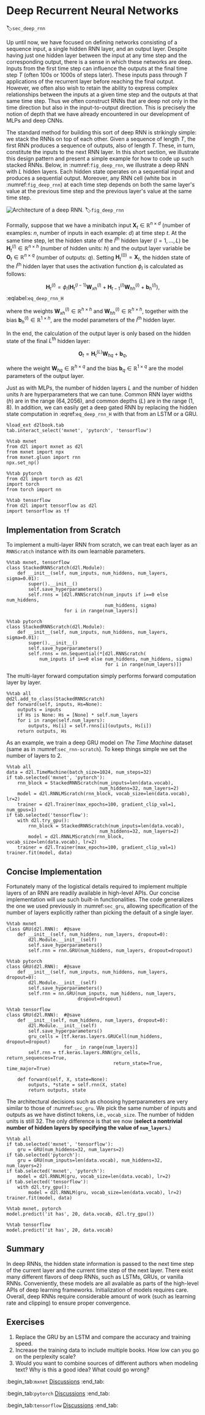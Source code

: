 # Deep Recurrent Neural Networks

:label:`sec_deep_rnn`

Up until now, we have focused on defining networks 
consisting of a sequence input, 
a single hidden RNN layer,
and an output layer. 
Despite having just one hidden layer 
between the input at any time step
and the corresponding output,
there is a sense in which these networks are deep.
Inputs from the first time step can influence
the outputs at the final time step $T$ 
(often 100s or 1000s of steps later).
These inputs pass through $T$ applications
of the recurrent layer before reaching 
the final output. 
However, we often also wish to retain the ability
to express complex relationships 
between the inputs at a given time step
and the outputs at that same time step.
Thus we often construct RNNs that are deep
not only in the time direction 
but also in the input-to-output direction.
This is precisely the notion of depth
that we have already encountered 
in our development of MLPs
and deep CNNs.


The standard method for building this sort of deep RNN 
is strikingly simple: we stack the RNNs on top of each other. 
Given a sequence of length $T$, the first RNN produces 
a sequence of outputs, also of length $T$.
These, in turn, constitute the inputs to the next RNN layer. 
In this short section, we illustrate this design pattern
and present a simple example for how to code up such stacked RNNs.
Below, in :numref:`fig_deep_rnn`, we illustrate
a deep RNN with $L$ hidden layers.
Each hidden state operates on a sequential input
and produces a sequential output.
Moreover, any RNN cell (white box in :numref:`fig_deep_rnn`) at each time step
depends on both the same layer's 
value at the previous time step
and the previous layer's value 
at the same time step. 

![Architecture of a deep RNN.](../img/deep-rnn.svg)
:label:`fig_deep_rnn`

Formally, suppose that we have a minibatch input
$\mathbf{X}_t \in \mathbb{R}^{n \times d}$ 
(number of examples: $n$, number of inputs in each example: $d$) at time step $t$.
At the same time step, 
let the hidden state of the $l^\mathrm{th}$ hidden layer ($l=1,\ldots,L$) be $\mathbf{H}_t^{(l)} \in \mathbb{R}^{n \times h}$ 
(number of hidden units: $h$)
and the output layer variable be 
$\mathbf{O}_t \in \mathbb{R}^{n \times q}$ 
(number of outputs: $q$).
Setting $\mathbf{H}_t^{(0)} = \mathbf{X}_t$,
the hidden state of
the $l^\mathrm{th}$ hidden layer
that uses the activation function $\phi_l$
is calculated as follows:

$$\mathbf{H}_t^{(l)} = \phi_l(\mathbf{H}_t^{(l-1)} \mathbf{W}_{xh}^{(l)} + \mathbf{H}_{t-1}^{(l)} \mathbf{W}_{hh}^{(l)}  + \mathbf{b}_h^{(l)}),$$
:eqlabel:`eq_deep_rnn_H`

where the weights $\mathbf{W}_{xh}^{(l)} \in \mathbb{R}^{h \times h}$ and $\mathbf{W}_{hh}^{(l)} \in \mathbb{R}^{h \times h}$, together with
the bias $\mathbf{b}_h^{(l)} \in \mathbb{R}^{1 \times h}$, 
are the model parameters of the $l^\mathrm{th}$ hidden layer.

In the end, the calculation of the output layer 
is only based on the hidden state 
of the final $L^\mathrm{th}$ hidden layer:

$$\mathbf{O}_t = \mathbf{H}_t^{(L)} \mathbf{W}_{hq} + \mathbf{b}_q,$$

where the weight $\mathbf{W}_{hq} \in \mathbb{R}^{h \times q}$ 
and the bias $\mathbf{b}_q \in \mathbb{R}^{1 \times q}$ 
are the model parameters of the output layer.

Just as with MLPs, the number of hidden layers $L$ 
and the number of hidden units $h$ are hyperparameters
that we can tune.
Common RNN layer widths ($h$) are in the range $(64, 2056)$,
and common depths ($L$) are in the range $(1, 8)$. 
In addition, we can easily get a deep gated RNN
by replacing the hidden state computation in :eqref:`eq_deep_rnn_H`
with that from an LSTM or a GRU.

```{.python .input}
%load_ext d2lbook.tab
tab.interact_select('mxnet', 'pytorch', 'tensorflow')
```

```{.python .input}
%%tab mxnet
from d2l import mxnet as d2l
from mxnet import npx
from mxnet.gluon import rnn
npx.set_np()
```

```{.python .input}
%%tab pytorch
from d2l import torch as d2l
import torch
from torch import nn
```

```{.python .input}
%%tab tensorflow
from d2l import tensorflow as d2l
import tensorflow as tf
```

## Implementation from Scratch

To implement a multi-layer RNN from scratch,
we can treat each layer as an `RNNScratch` instance
with its own learnable parameters.

```{.python .input}
%%tab mxnet, tensorflow
class StackedRNNScratch(d2l.Module):
    def __init__(self, num_inputs, num_hiddens, num_layers, sigma=0.01):
        super().__init__()
        self.save_hyperparameters()
        self.rnns = [d2l.RNNScratch(num_inputs if i==0 else num_hiddens,
                                    num_hiddens, sigma)
                     for i in range(num_layers)]
```

```{.python .input}
%%tab pytorch
class StackedRNNScratch(d2l.Module):
    def __init__(self, num_inputs, num_hiddens, num_layers, sigma=0.01):
        super().__init__()
        self.save_hyperparameters()
        self.rnns = nn.Sequential(*[d2l.RNNScratch(
            num_inputs if i==0 else num_hiddens, num_hiddens, sigma)
                                    for i in range(num_layers)])
```

The multi-layer forward computation
simply performs forward computation
layer by layer.

```{.python .input}
%%tab all
@d2l.add_to_class(StackedRNNScratch)
def forward(self, inputs, Hs=None):
    outputs = inputs
    if Hs is None: Hs = [None] * self.num_layers
    for i in range(self.num_layers):
        outputs, Hs[i] = self.rnns[i](outputs, Hs[i])
    return outputs, Hs
```

As an example, we train a deep GRU model on
*The Time Machine* dataset (same as in :numref:`sec_rnn-scratch`).
To keep things simple we set the number of layers to 2.

```{.python .input}
%%tab all
data = d2l.TimeMachine(batch_size=1024, num_steps=32)
if tab.selected('mxnet', 'pytorch'):
    rnn_block = StackedRNNScratch(num_inputs=len(data.vocab),
                                  num_hiddens=32, num_layers=2)
    model = d2l.RNNLMScratch(rnn_block, vocab_size=len(data.vocab), lr=2)
    trainer = d2l.Trainer(max_epochs=100, gradient_clip_val=1, num_gpus=1)
if tab.selected('tensorflow'):
    with d2l.try_gpu():
        rnn_block = StackedRNNScratch(num_inputs=len(data.vocab),
                                  num_hiddens=32, num_layers=2)
        model = d2l.RNNLMScratch(rnn_block, vocab_size=len(data.vocab), lr=2)
    trainer = d2l.Trainer(max_epochs=100, gradient_clip_val=1)
trainer.fit(model, data)
```

## Concise Implementation

Fortunately many of the logistical details required
to implement multiple layers of an RNN 
are readily available in high-level APIs.
Our concise implementation will use such built-in functionalities.
The code generalizes the one we used previously in :numref:`sec_gru`,
allowing specification of the number of layers explicitly 
rather than picking the default of a single layer.

```{.python .input}
%%tab mxnet
class GRU(d2l.RNN):  #@save
    def __init__(self, num_hiddens, num_layers, dropout=0):
        d2l.Module.__init__(self)
        self.save_hyperparameters()
        self.rnn = rnn.GRU(num_hiddens, num_layers, dropout=dropout)
```

```{.python .input}
%%tab pytorch
class GRU(d2l.RNN):  #@save
    def __init__(self, num_inputs, num_hiddens, num_layers, dropout=0):
        d2l.Module.__init__(self)
        self.save_hyperparameters()
        self.rnn = nn.GRU(num_inputs, num_hiddens, num_layers,
                          dropout=dropout)
```

```{.python .input}
%%tab tensorflow
class GRU(d2l.RNN):  #@save
    def __init__(self, num_hiddens, num_layers, dropout=0):
        d2l.Module.__init__(self)
        self.save_hyperparameters()
        gru_cells = [tf.keras.layers.GRUCell(num_hiddens, dropout=dropout)
                     for _ in range(num_layers)]
        self.rnn = tf.keras.layers.RNN(gru_cells, return_sequences=True,
                                       return_state=True, time_major=True)

    def forward(self, X, state=None):
        outputs, *state = self.rnn(X, state)
        return outputs, state
```

The architectural decisions such as choosing hyperparameters 
are very similar to those of :numref:`sec_gru`.
We pick the same number of inputs and outputs 
as we have distinct tokens, i.e., `vocab_size`.
The number of hidden units is still 32.
The only difference is that we now 
(**select a nontrivial number of hidden layers 
by specifying the value of `num_layers`.**)

```{.python .input}
%%tab all
if tab.selected('mxnet', 'tensorflow'):
    gru = GRU(num_hiddens=32, num_layers=2)
if tab.selected('pytorch'):
    gru = GRU(num_inputs=len(data.vocab), num_hiddens=32, num_layers=2)
if tab.selected('mxnet', 'pytorch'):
    model = d2l.RNNLM(gru, vocab_size=len(data.vocab), lr=2)
if tab.selected('tensorflow'):
    with d2l.try_gpu():
        model = d2l.RNNLM(gru, vocab_size=len(data.vocab), lr=2)
trainer.fit(model, data)
```

```{.python .input}
%%tab mxnet, pytorch
model.predict('it has', 20, data.vocab, d2l.try_gpu())
```

```{.python .input}
%%tab tensorflow
model.predict('it has', 20, data.vocab)
```

## Summary

In deep RNNs, the hidden state information is passed 
to the next time step of the current layer 
and the current time step of the next layer.
There exist many different flavors of deep RNNs, such as LSTMs, GRUs, or vanilla RNNs. 
Conveniently, these models are all available 
as parts of the high-level APIs of deep learning frameworks.
Initialization of models requires care. 
Overall, deep RNNs require considerable amount of work 
(such as learning rate and clipping) 
to ensure proper convergence.

## Exercises

1. Replace the GRU by an LSTM and compare the accuracy and training speed.
1. Increase the training data to include multiple books. How low can you go on the perplexity scale?
1. Would you want to combine sources of different authors when modeling text? Why is this a good idea? What could go wrong?

:begin_tab:`mxnet`
[Discussions](https://discuss.d2l.ai/t/340)
:end_tab:

:begin_tab:`pytorch`
[Discussions](https://discuss.d2l.ai/t/1058)
:end_tab:

:begin_tab:`tensorflow`
[Discussions](https://discuss.d2l.ai/t/3862)
:end_tab:
